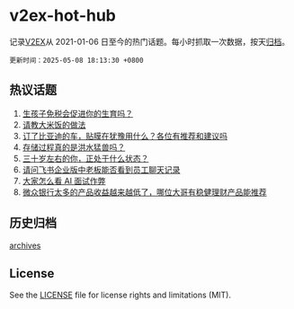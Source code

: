 # v2ex-hot-hub

 记录[V2EX](https://www.v2ex.com/)从 2021-01-06 日至今的热门话题。每小时抓取一次数据，按天[归档](archives)。

`更新时间：2025-05-08 18:13:30 +0800`

## 热议话题

1. [生孩子免税会促进你的生育吗？](https://www.v2ex.com/t/1130370)
1. [请教大米饭的做法](https://www.v2ex.com/t/1130342)
1. [订了比亚迪的车，贴膜在犹豫用什么？各位有推荐和建议吗](https://www.v2ex.com/t/1130362)
1. [存储过程真的是洪水猛兽吗？](https://www.v2ex.com/t/1130319)
1. [三十岁左右的你，正处于什么状态？](https://www.v2ex.com/t/1130260)
1. [请问飞书企业版中老板能否看到员工聊天记录](https://www.v2ex.com/t/1130318)
1. [大家怎么看 AI 面试作弊](https://www.v2ex.com/t/1130311)
1. [微众银行太多的产品收益越来越低了，哪位大哥有稳健理财产品能推荐](https://www.v2ex.com/t/1130308)

## 历史归档

[archives](archives)

## License

See the [LICENSE](LICENSE) file for license rights and limitations (MIT).
